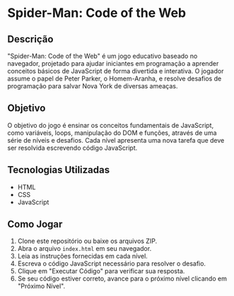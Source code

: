 # Spider-Man: Code of the Web

## Descrição
"Spider-Man: Code of the Web" é um jogo educativo baseado no navegador, projetado para ajudar iniciantes em programação a aprender conceitos básicos de JavaScript de forma divertida e interativa. O jogador assume o papel de Peter Parker, o Homem-Aranha, e resolve desafios de programação para salvar Nova York de diversas ameaças.

## Objetivo
O objetivo do jogo é ensinar os conceitos fundamentais de JavaScript, como variáveis, loops, manipulação do DOM e funções, através de uma série de níveis e desafios. Cada nível apresenta uma nova tarefa que deve ser resolvida escrevendo código JavaScript.

## Tecnologias Utilizadas
- HTML
- CSS
- JavaScript

## Como Jogar
1. Clone este repositório ou baixe os arquivos ZIP.
2. Abra o arquivo `index.html` em seu navegador.
3. Leia as instruções fornecidas em cada nível.
4. Escreva o código JavaScript necessário para resolver o desafio.
5. Clique em "Executar Código" para verificar sua resposta.
6. Se seu código estiver correto, avance para o próximo nível clicando em "Próximo Nível".
